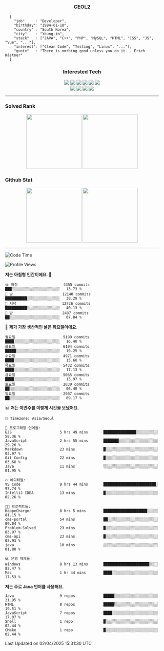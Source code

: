 <div align="center">

  ### GEOL2
</div>

```
  {
    "job"     : "Developer",
    "birthday": "1994-01-18",
    "country" : "South Korea",
    "city"    : "Young-in",
    "stack"   : ["JAVA", "C++", "PHP", "MySQL", "HTML", "CSS", "JS", "Vue", "..."],
    "interest": ["Clean Code", "Testing", "Linux", "..."], 
    "quote"   : "There is nothing good unless you do it. - Erich Kästner"
  }
  ```
  
<div align="center">
  
  ### Interested Tech
  
  <img src="https://img.shields.io/badge/Laravel-F05340?style=flat-square&logo=Laravel&logoColor=white">
  <img src="https://img.shields.io/badge/SpringBoot-6DB33F?style=flat-square&logo=SpringBoot&logoColor=white">
  <img src="https://img.shields.io/badge/-NestJs-ea2845?style=flat-square&logo=nestjs&logoColor=white">
  <img src="https://img.shields.io/badge/Express-000000?style=flat-square&logo=Express&logoColor=white">
  <img src="https://img.shields.io/badge/Three.js-000000?style=flat-square&logo=Three.js&logoColor=white">
  <img src="https://img.shields.io/badge/OpenAI-%23412991?style=flat-square&logo=openai&logoColor=white">
  <br>
  <img src="https://img.shields.io/badge/Java-ED8B00?style=flat-square&logo=openjdk&logoColor=white">
  <img src="https://img.shields.io/badge/JavaScript-F7DF1E?style=flat-square&logo=JavaScript&logoColor=black">
  <img src="https://img.shields.io/badge/TypeScript-007acc?style=flat-square&logo=TypeScript&logoColor=black">
  <img src="https://img.shields.io/badge/MySQL-4479A1?style=flat-square&logo=mysql&logoColor=white"><br>

</div>

------------

  ### Solved Rank
  
  <div align="center">
    <img height="180em" src="https://mazassumnida.wtf/api/v2/generate_badge?boj=geol2">
    <img height="180em" src="https://leetcard.jacoblin.cool/Geol2?theme=light&font=Gugi&border=0&radius=20">
  </div>
  
  ### Github Stat 
  <div align="center">
    <img height="180em" src="https://github-readme-stats-git-masterrstaa-rickstaa.vercel.app/api?username=geol2&show_icons=true&theme=dark">
    <img height="180em" src="https://github-readme-stats-git-masterrstaa-rickstaa.vercel.app/api/top-langs/?username=geol2&show_icons=true&hide=css,scss,html&layout=compact&theme=dark&count_private=true&langs_count=8">
  </div>
  
------------
<!--START_SECTION:waka-->
![Code Time](http://img.shields.io/badge/Code%20Time-4%2C050%20hrs%2056%20mins-blue)

![Profile Views](http://img.shields.io/badge/Profile%20Views-20-blue)

**저는 아침형 인간이에요. 🐤** 

```text
🌞 아침                     4355 commits        ███░░░░░░░░░░░░░░░░░░░░░░   13.73 % 
🌆 낮　                     12140 commits       ██████████░░░░░░░░░░░░░░░   38.29 % 
🌃 저녁                     12726 commits       ██████████░░░░░░░░░░░░░░░   40.13 % 
🌙 밤　                     2487 commits        ██░░░░░░░░░░░░░░░░░░░░░░░   07.84 % 
```
📅 **제가 가장 생산적인 날은 화요일이에요.** 

```text
월요일                      5199 commits        ████░░░░░░░░░░░░░░░░░░░░░   16.40 % 
화요일                      6104 commits        █████░░░░░░░░░░░░░░░░░░░░   19.25 % 
수요일                      4971 commits        ████░░░░░░░░░░░░░░░░░░░░░   15.68 % 
목요일                      5432 commits        ████░░░░░░░░░░░░░░░░░░░░░   17.13 % 
금요일                      5065 commits        ████░░░░░░░░░░░░░░░░░░░░░   15.97 % 
토요일                      2030 commits        ██░░░░░░░░░░░░░░░░░░░░░░░   06.40 % 
일요일                      2907 commits        ██░░░░░░░░░░░░░░░░░░░░░░░   09.17 % 
```


📊 **저는 이번주를 이렇게 시간을 보냈어요.** 

```text
🕑︎ Timezone: Asia/Seoul

💬 프로그래밍 언어들: 
EJS                      5 hrs 49 mins       ███████████████░░░░░░░░░░   58.36 % 
JavaScript               2 hrs 55 mins       ███████░░░░░░░░░░░░░░░░░░   29.26 % 
Markdown                 23 mins             █░░░░░░░░░░░░░░░░░░░░░░░░   03.97 % 
Git Config               22 mins             █░░░░░░░░░░░░░░░░░░░░░░░░   03.68 % 
Java                     11 mins             ░░░░░░░░░░░░░░░░░░░░░░░░░   01.95 % 

🔥 에디터들: 
VS Code                  9 hrs 44 mins       ████████████████████████░   97.74 % 
IntelliJ IDEA            13 mins             █░░░░░░░░░░░░░░░░░░░░░░░░   02.26 % 

🐱‍💻 프로젝트들: 
HappeCharger             8 hrs 5 mins        ████████████████████░░░░░   81.15 % 
cms-portal               54 mins             ██░░░░░░░░░░░░░░░░░░░░░░░   09.04 % 
Problem-Solved           23 mins             █░░░░░░░░░░░░░░░░░░░░░░░░   03.97 % 
cms-api                  23 mins             █░░░░░░░░░░░░░░░░░░░░░░░░   03.93 % 
java                     10 mins             ░░░░░░░░░░░░░░░░░░░░░░░░░   01.80 % 

💻 운영 체제들: 
Windows                  8 hrs 13 mins       █████████████████████░░░░   82.47 % 
Mac                      1 hr 44 mins        ████░░░░░░░░░░░░░░░░░░░░░   17.53 % 
```

**저는 주로 Java 언어를 사용해요.** 

```text
Java                     9 repos             █████░░░░░░░░░░░░░░░░░░░░   21.95 % 
HTML                     8 repos             █████░░░░░░░░░░░░░░░░░░░░   19.51 % 
JavaScript               7 repos             ████░░░░░░░░░░░░░░░░░░░░░   17.07 % 
Shell                    1 repo              █░░░░░░░░░░░░░░░░░░░░░░░░   02.44 % 
CMake                    1 repo              █░░░░░░░░░░░░░░░░░░░░░░░░   02.44 % 
```




 Last Updated on 02/04/2025 15:31:30 UTC
<!--END_SECTION:waka-->

<div align="center">
  
  <!-- [![Hits](https://hits.seeyoufarm.com/api/count/incr/badge.svg?url=https%3A%2F%2Fgithub.com%2Fgeol2&count_bg=%2379C83D&title_bg=%23555555&icon=myspace.svg&icon_color=%23E7E7E7&title=hits&edge_flat=false)](https://hits.seeyoufarm.com) -->
  
</div>

<!--
**Geol2/Geol2** is a ✨ _special_ ✨ repository because its `README.md` (this file) appears on your GitHub profile.

Here are some ideas to get you started:
- 🔭 I’m currently working on ...
- 🌱 I’m currently learning ...
- 👯 I’m looking to collaborate on ...
- 🤔 I’m looking for help with ...
- 💬 Ask me about ...
- 📫 How to reach me: ...
- 😄 Pronouns: ...
- ⚡ Fun fact: ...
-->
